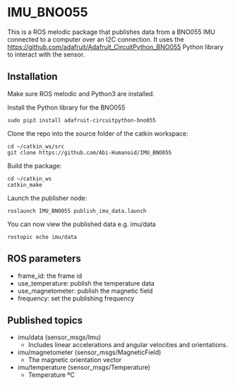 # IMU_BNO055

This is a ROS melodic package that publishes data from a BNO055 IMU connected to a computer over an I2C connection. It uses the https://github.com/adafruit/Adafruit_CircuitPython_BNO055 Python library to interact with the sensor.

## Installation

Make sure ROS melodic and Python3 are installed. 

Install the Python library for the BNO055
```
sudo pip3 install adafruit-circuitpython-bno055
```

Clone the repo into the source folder of the catkin workspace:
```
cd ~/catkin_ws/src
git clone https://github.com/Abi-Humanoid/IMU_BNO055
```

Build the package:
```
cd ~/catkin_ws
catkin_make
```

Launch the publisher node:
```
roslaunch IMU_BNO055 publish_imu_data.launch
```

You can now view the published data e.g. imu/data
```
rostopic echo imu/data
```

## ROS parameters
* frame_id: the frame id
* use_temperature: publish the temperature data
* use_magnetometer: publish the magnetic field
* frequency: set the publishing frequency

## Published topics
* imu/data (sensor_msgs/Imu)
    - Includes linear accelerations and angular velocities and orientations.
* imu/magnetometer (sensor_msgs/MagneticField)
    - The magnetic orientation vector
* imu/temperature (sensor_msgs/Temperature)
    - Temperature ºC
